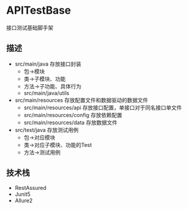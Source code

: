# APITestBase
接口测试基础脚手架

## 描述
- src/main/java 存放接口封装
    - 包→模块
    - 类→子模块、功能
    - 方法→子功能、具体行为
    - src/main/java/utils 
- src/main/resources 存放配置文件和数据驱动的数据文件
    - src/main/resources/api 存放接口配置，单接口对于同名接口单文件
    - src/main/resources/config 存放依赖配置
    - src/main/resources/data 存放数据文件
- src/test/java 存放测试用例
    - 包→对应模块
    - 类→对应子模块、功能的Test
    - 方法→测试用例


## 技术栈
- RestAssured
- Junit5
- Allure2